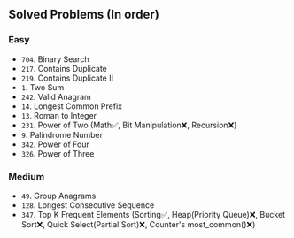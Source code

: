 ## Solved Problems (In order)
### Easy
- `704`. Binary Search
- `217`. Contains Duplicate
- `219`. Contains Duplicate II
- `1`. Two Sum
- `242`. Valid Anagram   
- `14`. Longest Common Prefix
- `13`. Roman to Integer
- `231`. Power of Two (Math✅, Bit Manipulation❌, Recursion❌)
- `9`. Palindrome Number
- `342`. Power of Four
- `326`. Power of Three

### Medium
- `49`. Group Anagrams
- `128`. Longest Consecutive Sequence
- `347`. Top K Frequent Elements (Sorting✅, Heap(Priority Queue)❌, Bucket Sort❌, Quick Select(Partial Sort)❌, Counter's most_common()❌)

